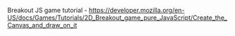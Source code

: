 
Breakout JS game tutorial - 
https://developer.mozilla.org/en-US/docs/Games/Tutorials/2D_Breakout_game_pure_JavaScript/Create_the_Canvas_and_draw_on_it



